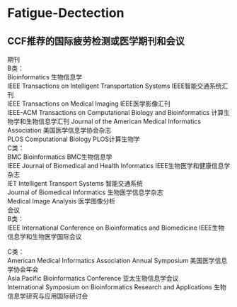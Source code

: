 # Fatigue-Dectection
## CCF推荐的国际疲劳检测或医学期刊和会议
期刊  
B类：  
Bioinformatics 生物信息学  
IEEE Transactions on Intelligent Transportation Systems IEEE智能交通系统汇刊  
IEEE Transactions on Medical Imaging IEEE医学影像汇刊  
IEEE-ACM Transactions on Computational Biology and Bioinformatics 计算生物学和生物信息学汇刊
Journal of the American Medical Informatics Association 美国医学信息学协会杂志  
PLOS Computational Biology PLOS计算生物学  
C类：  
BMC Bioinformatics BMC生物信息学  
IEEE Journal of Biomedical and Health Informatics IEEE生物医学和健康信息学杂志  
IET Intelligent Transport Systems 智能交通系统  
Journal of Biomedical Informatics 生物医学信息学杂志  
Medical Image Analysis 医学图像分析  
会议  
B类：  
IEEE International Conference on Bioinformatics and Biomedicine IEEE生物信息学和生物医学国际会议  

C类：  
American Medical Informatics Association Annual Symposium 美国医学信息学协会年会  
Asia Pacific Bioinformatics Conference 亚太生物信息学会议  
International Symposium on Bioinformatics Research and Applications 生物信息学研究与应用国际研讨会  





